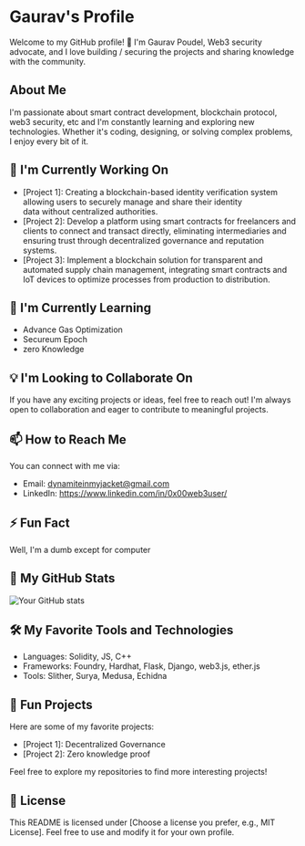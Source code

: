 # Gaurav's Profile

Welcome to my GitHub profile! 👋 I'm Gaurav Poudel, Web3 security advocate, and I love building / securing the projects and sharing knowledge with the community.

## About Me

I'm passionate about smart contract development, blockchain protocol, web3 security, etc and I'm constantly learning and exploring new technologies. Whether it's coding, designing, or solving complex problems, I enjoy every bit of it.

## 🔭 I'm Currently Working On

- [Project 1]: Creating a blockchain-based identity verification system allowing users to securely manage and share their identity     
               data without centralized authorities.
- [Project 2]: Develop a platform using smart contracts for freelancers and clients to connect and transact directly, eliminating 
               intermediaries and ensuring trust through decentralized governance and reputation systems.
- [Project 3]: Implement a blockchain solution for transparent and automated supply chain management, integrating smart contracts and 
               IoT devices to optimize processes from production to distribution.

## 🌱 I'm Currently Learning

- Advance Gas Optimization
- Secureum Epoch 
- zero Knowledge

## 💡 I'm Looking to Collaborate On

If you have any exciting projects or ideas, feel free to reach out! I'm always open to collaboration and eager to contribute to meaningful projects.

## 📫 How to Reach Me

You can connect with me via:
- Email: dynamiteinmyjacket@gmail.com
- LinkedIn: https://www.linkedin.com/in/0x00web3user/

## ⚡ Fun Fact

Well, I'm a dumb except for computer

## 🚀 My GitHub Stats

![Your GitHub stats](https://github-readme-stats.vercel.app/api?username=yourusername&show_icons=true&theme=radical)

## 🛠️ My Favorite Tools and Technologies

- Languages: Solidity, JS, C++
- Frameworks: Foundry, Hardhat, Flask, Django, web3.js, ether.js
- Tools: Slither, Surya, Medusa, Echidna

## 🌟 Fun Projects

Here are some of my favorite projects:
- [Project 1]: Decentralized Governance
- [Project 2]: Zero knowledge proof

Feel free to explore my repositories to find more interesting projects!

## 📝 License

This README is licensed under [Choose a license you prefer, e.g., MIT License]. Feel free to use and modify it for your own profile.


